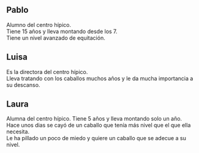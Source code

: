**Pablo**
------------
Alumno del centro hípico. <br />
Tiene 15 años y lleva montando desde los 7. <br />
Tiene un nivel avanzado de equitación. <br />

**Luisa**
------------
Es la directora del centro hípico. <br />
Lleva tratando con los caballos muchos años y le da mucha importancia a su descanso. <br />

**Laura**
------------
Alumna del centro hípico.
Tiene 5 años y lleva montando solo un año. <br />
Hace unos dias se cayó de un caballo que tenía más nivel que el que ella necesita. <br />
Le ha pillado un poco de miedo y quiere un caballo que se adecue a su nivel. <br />
